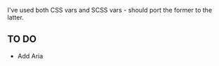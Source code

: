 I've used both CSS vars and SCSS vars - should port the former to the latter.


## TO DO 

* Add Aria 